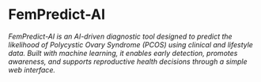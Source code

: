 ﻿# **FemPredict-AI**
_FemPredict-AI is an AI-driven diagnostic tool designed to predict the likelihood of Polycystic Ovary Syndrome (PCOS) using clinical and lifestyle data. Built with machine learning, it enables early detection, promotes awareness, and supports reproductive health decisions through a simple web interface._
